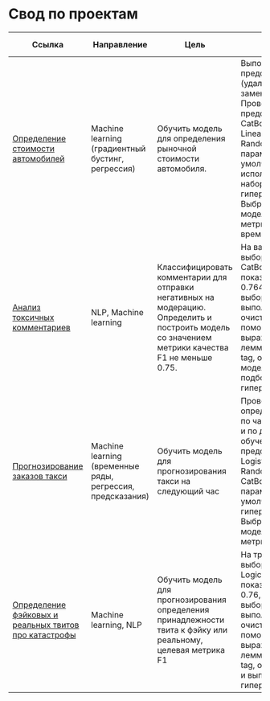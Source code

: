# Свод по проектам

Ссылка | Направление | Цель | Вывод | Используемые библиотеки
------------- |------------- |---------------- | ---------------- | -----------------------
[Определение стоимости автомобилей](https://github.com/AndreiShagin/AndreiShagin_Projects/blob/main/RU/ML_car_price_predict_regression/ML_car_price_predict.ipynb) | Machine learning (градиентный бустинг, регрессия) | Обучить модель для определения рыночной стоимости автомобиля. | Выполнена предобработка (удалены дубликаты, замены пропуски). Проведено обучение и предсказание моделей: CatBoost, LightGBM, LinearRegression, Random Forrest  с параметрами по умолчанию и  с использованием  наборов гиперпараметров. Выбрана лучшая модель по результатам метрики RMSE  1525 и времени обучения. | `Pandas`, `NumPy`, `Sklearn`, `CatBoost`, `GridSearchCV`, '`LightGBM`, `CatBoost`, `Seaborn`, `OrdinalEncoder`, `OHE`
[Анализ токсичных комментариев](https://github.com/AndreiShagin/AndreiShagin_Projects/blob/main/RU/ML_analysis_toxic_comments_classification/ML_texts_toxic_comments.ipynb) | NLP, Machine learning | Классифицировать комментарии для отправки негативных на модерацию. Определить и построить модель со значением метрики качества F1 не меньше 0.75. | На валидационной выборке модель CatBoostRegressor показаала резульата F1 0.764, на тестовой выборке 0.756. При выполнении проведена очистка текста с помощью регулярных выражений, лемматизация с POS tag, обучены три модели и выполнен подбор гиперпараметров  | `Pandas`, `NumPy`, `Sklearn`, `CatBoostRegressor`, `NLTK`, `LogisticRegression`, `Matplotlib`, `Seaborn`, `WordNetLemmatizer`, `DecisionTreeClassifier`,`tf-idf`
[Прогнозирование заказов такси](https://github.com/AndreiShagin/AndreiShagin_Projects/blob/main/RU/ML_Taxi_orders_predict/Taxi_orders_predict_ML.ipynb) | Machine learning (временные ряды, регрессия, предсказания) | Обучить модель для прогнозирования такси на следующий час | Проведен анализ для определения трендов по часам в течении дня и по дням. Проведено обучение и предсказание gоделей LogisticRegression , RandomForestRegressor, CatBoostRegressor с параметрами по умолчанию и наборов гиперпараметров. Выбрана лучшая модель по результатам метрики RMSE.  | `Pandas`, `NumPy`, `Sklearn`, `CatBoostRegressor`, `GridSearchCV`, `LogisticRegression`, `Matplotlib`, `Seaborn`, `RandomForestRegressor`, `TimeSeriesSplit`
[Определение фэйковых и реальных твитов про катастрофы](https://github.com/AndreiShagin/AndreiShagin_Projects/blob/main/RU/Kaggle_ML_NLP_Disaster_Tweets/Natural_Language_Processing_with_Disaster_Tweets.ipynb) | Machine learning, NLP | Обучить модель для прогнозирования определения принадлежности твита к фэйку или реальному, целевая метрика F1 | На тренировочной выборке модель LogicRegression показаала резульата F1 0.76, на тестовой выборке 0.79. При выполнении проведена очистка текста с помощью регулярных выражений, лемматизация с POS tag, обучены 4 модели и выполнен подбор гиперпараметров.   | `Pandas`, `NumPy`, `Sklearn`, `CatBoostRegressor`, `NLTK`, `LogisticRegression`, `Matplotlib`, `Seaborn`, `WordNetLemmatizer`, `LightGBM`,`TfidfVectorizer` , `DecisionTree`

